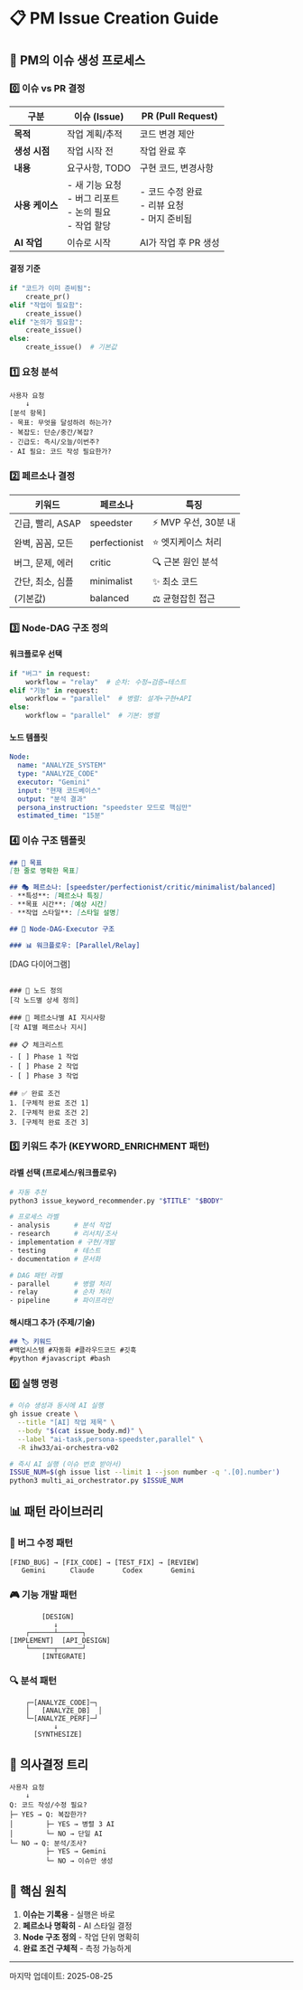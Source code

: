 # 📋 PM Issue Creation Guide

## 🎯 PM의 이슈 생성 프로세스

### 0️⃣ 이슈 vs PR 결정
| 구분 | 이슈 (Issue) | PR (Pull Request) |
|------|--------------|-------------------|
| **목적** | 작업 계획/추적 | 코드 변경 제안 |
| **생성 시점** | 작업 시작 전 | 작업 완료 후 |
| **내용** | 요구사항, TODO | 구현 코드, 변경사항 |
| **사용 케이스** | - 새 기능 요청<br>- 버그 리포트<br>- 논의 필요<br>- 작업 할당 | - 코드 수정 완료<br>- 리뷰 요청<br>- 머지 준비됨 |
| **AI 작업** | 이슈로 시작 | AI가 작업 후 PR 생성 |

#### 결정 기준
```python
if "코드가 이미 준비됨":
    create_pr()
elif "작업이 필요함":
    create_issue()
elif "논의가 필요함":
    create_issue()
else:
    create_issue()  # 기본값
```

### 1️⃣ 요청 분석
```
사용자 요청
    ↓
[분석 항목]
- 목표: 무엇을 달성하려 하는가?
- 복잡도: 단순/중간/복잡?
- 긴급도: 즉시/오늘/이번주?
- AI 필요: 코드 작성 필요한가?
```

### 2️⃣ 페르소나 결정
| 키워드 | 페르소나 | 특징 |
|--------|----------|------|
| 긴급, 빨리, ASAP | speedster | ⚡ MVP 우선, 30분 내 |
| 완벽, 꼼꼼, 모든 | perfectionist | ⭐ 엣지케이스 처리 |
| 버그, 문제, 에러 | critic | 🔍 근본 원인 분석 |
| 간단, 최소, 심플 | minimalist | ✨ 최소 코드 |
| (기본값) | balanced | ⚖️ 균형잡힌 접근 |

### 3️⃣ Node-DAG 구조 정의

#### 워크플로우 선택
```python
if "버그" in request:
    workflow = "relay"  # 순차: 수정→검증→테스트
elif "기능" in request:
    workflow = "parallel"  # 병렬: 설계+구현+API
else:
    workflow = "parallel"  # 기본: 병렬
```

#### 노드 템플릿
```yaml
Node:
  name: "ANALYZE_SYSTEM"
  type: "ANALYZE_CODE"
  executor: "Gemini"
  input: "현재 코드베이스"
  output: "분석 결과"
  persona_instruction: "speedster 모드로 핵심만"
  estimated_time: "15분"
```

### 4️⃣ 이슈 구조 템플릿

```markdown
## 🎯 목표
[한 줄로 명확한 목표]

## 🎭 페르소나: [speedster/perfectionist/critic/minimalist/balanced]
- **특성**: [페르소나 특징]
- **목표 시간**: [예상 시간]
- **작업 스타일**: [스타일 설명]

## 🔷 Node-DAG-Executor 구조

### 📊 워크플로우: [Parallel/Relay]
```
[DAG 다이어그램]
```

### 🔹 노드 정의
[각 노드별 상세 정의]

### 🚀 페르소나별 AI 지시사항
[각 AI별 페르소나 지시]

## 📋 체크리스트
- [ ] Phase 1 작업
- [ ] Phase 2 작업
- [ ] Phase 3 작업

## ✅ 완료 조건
1. [구체적 완료 조건 1]
2. [구체적 완료 조건 2]
3. [구체적 완료 조건 3]
```

### 5️⃣ 키워드 추가 (KEYWORD_ENRICHMENT 패턴)

#### 라벨 선택 (프로세스/워크플로우)
```bash
# 자동 추천
python3 issue_keyword_recommender.py "$TITLE" "$BODY"

# 프로세스 라벨
- analysis      # 분석 작업
- research      # 리서치/조사  
- implementation # 구현/개발
- testing       # 테스트
- documentation # 문서화

# DAG 패턴 라벨
- parallel      # 병렬 처리
- relay         # 순차 처리
- pipeline      # 파이프라인
```

#### 해시태그 추가 (주제/기술)
```markdown
## 🏷️ 키워드
#백업시스템 #자동화 #클라우드코드 #깃훅
#python #javascript #bash
```

### 6️⃣ 실행 명령

```bash
# 이슈 생성과 동시에 AI 실행
gh issue create \
  --title "[AI] 작업 제목" \
  --body "$(cat issue_body.md)" \
  --label "ai-task,persona-speedster,parallel" \
  -R ihw33/ai-orchestra-v02

# 즉시 AI 실행 (이슈 번호 받아서)
ISSUE_NUM=$(gh issue list --limit 1 --json number -q '.[0].number')
python3 multi_ai_orchestrator.py $ISSUE_NUM
```

## 📊 패턴 라이브러리

### 🐛 버그 수정 패턴
```
[FIND_BUG] → [FIX_CODE] → [TEST_FIX] → [REVIEW]
   Gemini      Claude       Codex       Gemini
```

### 🎮 기능 개발 패턴
```
        [DESIGN]
           ↓
    ┌──────┴──────┐
[IMPLEMENT]  [API_DESIGN]
    └──────┬──────┘
        [INTEGRATE]
```

### 🔍 분석 패턴
```
    ┌─[ANALYZE_CODE]─┐
    │   [ANALYZE_DB]  │
    └─[ANALYZE_PERF]─┘
           ↓
      [SYNTHESIZE]
```

## 🎯 의사결정 트리

```
사용자 요청
    ↓
Q: 코드 작성/수정 필요?
├─ YES → Q: 복잡한가?
│        ├─ YES → 병렬 3 AI
│        └─ NO → 단일 AI
└─ NO → Q: 분석/조사?
         ├─ YES → Gemini
         └─ NO → 이슈만 생성
```

## 📌 핵심 원칙

1. **이슈는 기록용** - 실행은 바로
2. **페르소나 명확히** - AI 스타일 결정
3. **Node 구조 정의** - 작업 단위 명확히
4. **완료 조건 구체적** - 측정 가능하게

---
마지막 업데이트: 2025-08-25